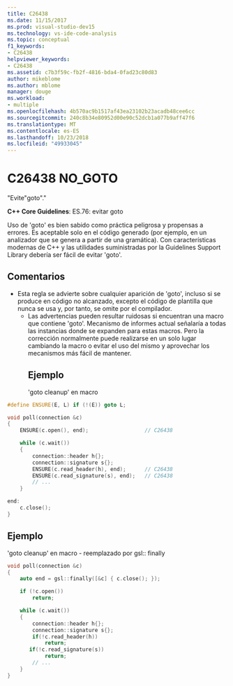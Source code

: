 ```yaml
---
title: C26438
ms.date: 11/15/2017
ms.prod: visual-studio-dev15
ms.technology: vs-ide-code-analysis
ms.topic: conceptual
f1_keywords:
- C26438
helpviewer_keywords:
- C26438
ms.assetid: c7b3f59c-fb2f-4816-bda4-0fad23c80d83
author: mikeblome
ms.author: mblome
manager: douge
ms.workload:
- multiple
ms.openlocfilehash: 4b570ac9b1517af43ea23102b23acadb48cee6cc
ms.sourcegitcommit: 240c8b34e80952d00e90c52dcb1a077b9aff47f6
ms.translationtype: MT
ms.contentlocale: es-ES
ms.lasthandoff: 10/23/2018
ms.locfileid: "49933045"
---
```

# <a name="c26438-nogoto"></a>C26438 NO_GOTO
"Evite"goto"."

**C++ Core Guidelines**: ES.76: evitar goto

Uso de 'goto' es bien sabido como práctica peligrosa y propensas a errores. Es aceptable solo en el código generado (por ejemplo, en un analizador que se genera a partir de una gramática). Con características modernas de C++ y las utilidades suministradas por la Guidelines Support Library debería ser fácil de evitar 'goto'.

## <a name="remarks"></a>Comentarios
- Esta regla se advierte sobre cualquier aparición de 'goto', incluso si se produce en código no alcanzado, excepto el código de plantilla que nunca se usa y, por tanto, se omite por el compilador.
  - Las advertencias pueden resultar ruidosas si encuentran una macro que contiene 'goto'. Mecanismo de informes actual señalaría a todas las instancias donde se expanden para estas macros. Pero la corrección normalmente puede realizarse en un solo lugar cambiando la macro o evitar el uso del mismo y aprovechar los mecanismos más fácil de mantener.
    ## <a name="example"></a>Ejemplo
    'goto cleanup' en macro

```cpp
#define ENSURE(E, L) if (!(E)) goto L;

void poll(connection &c)
{
    ENSURE(c.open(), end);                  // C26438

    while (c.wait())
    {
        connection::header h{};
        connection::signature s{};
        ENSURE(c.read_header(h), end);      // C26438
        ENSURE(c.read_signature(s), end);   // C26438
        // ...
    }

end:
    c.close();
}
```

## <a name="example"></a>Ejemplo
'goto cleanup' en macro - reemplazado por gsl:: finally

```cpp
void poll(connection &c)
{
    auto end = gsl::finally([&c] { c.close(); });

    if (!c.open())
        return;

    while (c.wait())
    {
        connection::header h{};
        connection::signature s{};
        if(!c.read_header(h))
            return;
       if(!c.read_signature(s))
            return;
        // ...
    }
}
```
